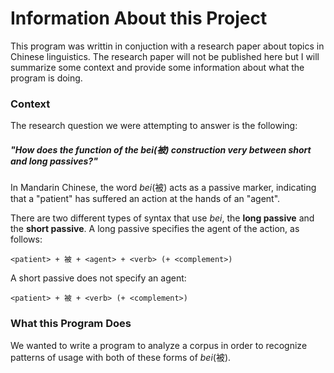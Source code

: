 # Information About this Project

This program was writtin in conjuction with a research paper about topics in Chinese linguistics. The research paper will not be published here but I will summarize some context and provide some information about what the program is doing.

### Context

The research question we were attempting to answer is the following:

##### "How does the function of the _bei_(被) construction very between short and long passives?"

In Mandarin Chinese, the word _bei_(被) acts as a passive marker, indicating that a "patient" has suffered an action at the hands of an "agent".

There are two different types of syntax that use _bei_, the **long passive** and the **short passive**. A long passive specifies the agent of the action, as follows:

	<patient> + 被 + <agent> + <verb> (+ <complement>)

A short passive does not specify an agent:

	<patient> + 被 + <verb> (+ <complement>)

### What this Program Does

We wanted to write a program to analyze a corpus in order to recognize patterns of usage with both of these forms of _bei_(被).
